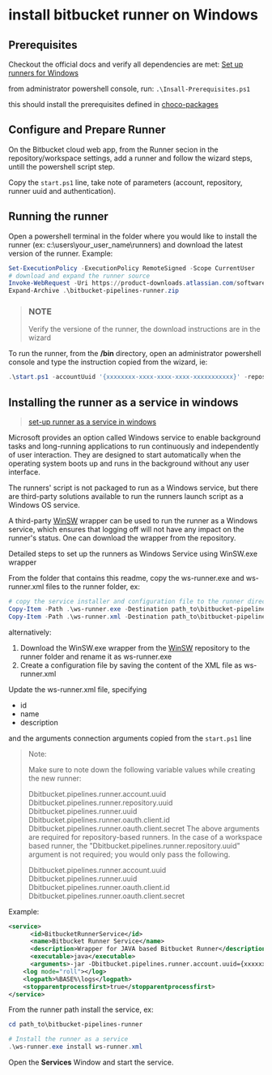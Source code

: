 # install bitbucket runner on Windows

## Prerequisites

Checkout the official docs and verify all dependencies are met:
[Set up runners for Windows](https://support.atlassian.com/bitbucket-cloud/docs/set-up-runners-for-windows/)

from administrator powershell console, run: `.\Insall-Prerequisites.ps1`

this should install the prerequisites defined in [choco-packages](choco-packages.config)

## Configure and Prepare Runner

On the Bitbucket cloud web app, from the Runner secion in the repository/workspace settings, add a runner and follow the wizard steps, untill the powershell script step.

Copy the `start.ps1` line, take note of parameters (account, repository, runner uuid and authentication).

## Running the runner

Open a powershell terminal in the folder where you would like to install the runner (ex: c:\users\your_user_name\runners) and download the latest version of the runner. Example:

```powershell
Set-ExecutionPolicy -ExecutionPolicy RemoteSigned -Scope CurrentUser  
# download and expand the runner source
Invoke-WebRequest -Uri https://product-downloads.atlassian.com/software/bitbucket/pipelines/atlassian-bitbucket-pipelines-runner-3.16.0.zip -OutFile .\bitbucket-pipelines-runner.zip
Expand-Archive .\bitbucket-pipelines-runner.zip 

```

> ### NOTE
>
> Verify the versione of the runner, the download instructions are in the wizard
>

To run the runner, from the **/bin** directory, open an administrator powershell console and type the instruction copied from the wizard, ie:

```powershell
.\start.ps1 -accountUuid '{xxxxxxxx-xxxx-xxxx-xxxx-xxxxxxxxxxx}' -repositoryUuid '{xxxxxxxx-xxxx-xxxx-xxxx-xxxxxxxxxxx}' -runnerUuid '{xxxxxxxx-xxxx-xxxx-xxxx-xxxxxxxxxxx}' -OAuthClientId xxxxxxxxxxxxxxx -OAuthClientSecret xxxxxxxxxxxxxxxxxx -workingDirectory '..\temp'
```

## Installing the runner as a service in windows

> [set-up runner as a service in windows](https://confluence.atlassian.com/bbkb/bitbucket-cloud-pipelines-set-up-runners-for-windows-as-a-windows-service-1223821219.html)

Microsoft provides an option called Windows service to enable background tasks and long-running applications to run continuously and independently of user interaction. They are designed to start automatically when the operating system boots up and runs in the background without any user interface.

The runners' script is not packaged to run as a Windows service, but there are third-party solutions available to run the runners launch script as a Windows OS service.

A third-party [WinSW](https://github.com/winsw/winsw) wrapper can be used to run the runner as a Windows service, which ensures that logging off will not have any impact on the runner's status. One can download the wrapper from the repository.

Detailed steps to set up the runners as Windows Service using WinSW.exe wrapper

From the folder that contains this readme, copy the ws-runner.exe and ws-runner.xml files to the runner folder, ex:

```powershell
# copy the service installer and configuration file to the runner directory
Copy-Item -Path .\ws-runner.exe -Destination path_to\bitbucket-pipelines-runner
Copy-Item -Path .\ws-runner.xml -Destination path_to\bitbucket-pipelines-runner

```

alternatively:

1. Download the WinSW.exe wrapper from the [WinSW](https://github.com/winsw/winsw) repository to the runner folder and rename it as ws-runner.exe
2. Create a configuration file by saving the content of the XML file as ws-runner.xml

Update the ws-runner.xml file, specifying

- id
- name
- description

and the arguments connection arguments copied from the `start.ps1` line

> Note:
>
> Make sure to note down the following variable values while creating the new runner:
>
> Dbitbucket.pipelines.runner.account.uuid
> Dbitbucket.pipelines.runner.repository.uuid
> Dbitbucket.pipelines.runner.uuid
> Dbitbucket.pipelines.runner.oauth.client.id
> Dbitbucket.pipelines.runner.oauth.client.secret
> The above arguments are required for repository-based runners. In the case of a workspace based runner, the "Dbitbucket.pipelines.runner.repository.uuid" argument is not required; you would only pass the following.
>
> Dbitbucket.pipelines.runner.account.uuid
> Dbitbucket.pipelines.runner.uuid
> Dbitbucket.pipelines.runner.oauth.client.id
> Dbitbucket.pipelines.runner.oauth.client.secret

Example:

```xml
<service>  
      <id>BitbucketRunnerService</id> 
      <name>Bitbucket Runner Service</name>  
      <description>Wrapper for JAVA based Bitbucket Runner</description>
      <executable>java</executable>
      <arguments>-jar -Dbitbucket.pipelines.runner.account.uuid={xxxxxxxx-xxxx-xxxx-xxxx-xxxxxxxxxxx} -Dbitbucket.pipelines.runner.repository.uuid={xxxxxxxx-xxxx-xxxx-xxxx-xxxxxxxxxxx} -Dbitbucket.pipelines.runner.uuid={xxxxxxxx-xxxx-xxxx-xxxx-xxxxxxxxxxx} -Dbitbucket.pipelines.runner.environment=PRODUCTION -Dbitbucket.pipelines.runner.oauth.client.id=xxxxxxxxxxxxxx -Dbitbucket.pipelines.runner.oauth.client.secret=xxxxxxxxxxxxxx -Dbitbucket.pipelines.runner.directory.working=..\temp -Dbitbucket.pipelines.runner.runtime=windows-powershell -Dbitbucket.pipelines.runner.scheduled.state.update.initial.delay.seconds=0 -Dbitbucket.pipelines.runner.scheduled.state.update.period.seconds=30 -Dbitbucket.pipelines.runner.cleanup.previous.folders=false -Dfile.encoding=UTF-8 -Dsun.jnu.encoding=UTF-8 ./bin/runner.jar</arguments>  
    <log mode="roll"></log>  
    <logpath>%BASE%\logs</logpath>  
    <stopparentprocessfirst>true</stopparentprocessfirst>
</service> 
```

From the runner path install the service, ex:

```powershell
cd path_to\bitbucket-pipelines-runner

# Install the runner as a service
.\ws-runner.exe install ws-runner.xml 
```

Open the **Services** Window and start the service.
